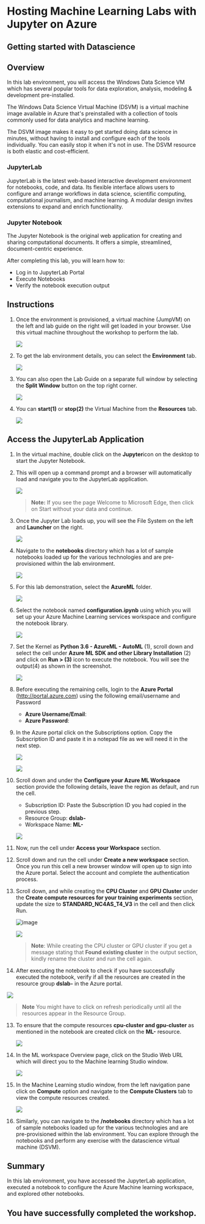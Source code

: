 # Hosting Machine Learning Labs with Jupyter on Azure

## Getting started with Datascience

## Overview

In this lab environment, you will access the Windows Data Science VM which has several popular tools for data exploration, analysis, modeling & development pre-installed.

The Windows Data Science Virtual Machine (DSVM) is a virtual machine image available in Azure that's preinstalled with a collection of tools commonly used for data analytics and machine learning.

The DSVM image makes it easy to get started doing data science in minutes, without having to install and configure each of the tools individually. You can easily stop it when it's not in use. The DSVM resource is both elastic and cost-efficient.

### JupyterLab
JupyterLab is the latest web-based interactive development environment for notebooks, code, and data. Its flexible interface allows users to configure and arrange workflows in data science, scientific computing, computational journalism, and machine learning. A modular design invites extensions to expand and enrich functionality.

### Jupyter Notebook
The Jupyter Notebook is the original web application for creating and sharing computational documents. It offers a simple, streamlined, document-centric experience.

After completing this lab, you will learn how to:

- Log in to JupyterLab Portal
- Execute Notebooks
- Verify the notebook execution output

## Instructions

1. Once the environment is provisioned, a virtual machine (JumpVM) on the left and lab guide on the right will get loaded in your browser. Use this virtual machine throughout the workshop to perform the lab.

   ![](../images/gp1.1.png)

2. To get the lab environment details, you can select the **Environment** tab.
   
   ![](../images/gp2.png)

3. You can also open the Lab Guide on a separate full window by selecting the **Split Window** button on the top right corner.
   
   ![](../images/gp3.png)
 
4. You can **start(1)** or **stop(2)** the Virtual Machine from the **Resources** tab.

   ![](../images/gp4.png)
   
## Access the JupyterLab Application

1. In the virtual machine, double click on the **Jupyter**icon on the desktop to start the Jupyter Notebook.

2. This will open up a command prompt and a browser will automatically load and navigate you to the JupyterLab application.

   ![](../images/jupyteronvm.png)

   >**Note:** If you see the page Welcome to Microsoft Edge, then click on Start without your data and continue. 
   
4. Once the Jupyter Lab loads up, you will see the File System on the left and **Launcher** on the right. 

   ![](../images/jupyterlab-browser.png)
   
5. Navigate to the **notebooks** directory which has a lot of sample notebooks loaded up for the various technologies and are pre-provisioned within the lab environment.

   ![](../images/notebooks.png)
   
6. For this lab demonstration, select the **AzureML** folder.

   ![](../images/AzureMLfolder.png)

7. Select the notebook named **configuration.ipynb** using which you will set up your Azure Machine Learning services workspace and configure the notebook library.

   ![](../images/gp5.png)

8. Set the Kernel as **Python 3.6 - AzureML - AutoML** (1), scroll down and select the cell under **Azure ML SDK and other Library Installation** (2) and click on **Run > (3)** icon to execute the notebook. You will see the output(4) as shown in the screenshot.

   ![](../images/gp6.png)
   
9. Before executing the remaining cells, login to the **Azure Portal** (<http://portal.azure.com>) using the following email/username and Password 

   * **Azure Username/Email**:  <inject key="AzureAdUserEmail"></inject> 
   * **Azure Password**:  <inject key="AzureAdUserPassword"></inject>

10. In the Azure portal click on the Subscriptions option. Copy the Subscription ID and paste it in a notepad file as we will need it in the next step.

    ![](../images/gp7.png)

    ![](../images/gp8.png)

11. Scroll down and under the **Configure your Azure ML Workspace** section provide the following details, leave the region as default, and run the cell.

    - Subscription ID: Paste the Subscription ID you had copied in the previous step.
    - Resource Group: **dslab-<inject key="DeploymentID"></inject>**
    - Workspace Name: **ML-<inject key="DeploymentID"></inject>**

     ![](../images/gp9.png)
    
12. Now, run the cell under **Access your Workspace** section.

13. Scroll down and run the cell under **Create a new workspace** section. Once you run this cell a new browser window will open up to sign into the Azure portal. Select the **<inject key="AzureAdUserEmail"></inject>** account and complete the authentication process.

11. Scroll down, and while creating the **CPU Cluster** and **GPU Cluster** under the **Create compute resources for your training experiments** section, update the size to **STANDARD_NC4AS_T4_V3** in the cell and then click Run.

    ![image](https://github.com/user-attachments/assets/ed3d7b2e-b880-41ab-a83e-71bf5eeacceb)

    ![](../images/gpu.png)

     >**Note**: While creating the CPU cluster or GPU cluster if you get a message stating that **Found existing cluster** in the output section, kindly rename the cluster and run the cell again.

12. After executing the notebook to check if you have successfully executed the notebook, verify if all the resources are created in the resource group **dslab-<inject key="DeploymentID"></inject>** in the Azure portal.

   ![](../images/gp10.png)
    
   >**Note** You might have to click on refresh periodically until all the resources appear in the Resource Group.

13. To ensure that the compute resources **cpu-cluster and gpu-cluster** as mentioned in the notebook are created click on the  **ML-<inject key="DeploymentID"></inject>** resource.

    ![](../images/gp11.png)

14. In the ML workspace Overview page, click on the Studio Web URL which will direct you to the Machine learning Studio window.

    ![](../images/gp12.png)

15. In the Machine Learning studio window, from the left navigation pane click on **Compute** option and navigate to the **Compute Clusters** tab to view the compute resources created.

    ![](../images/compute.png)

16. Similarly, you can navigate to the **/notebooks** directory which has a lot of sample notebooks loaded up for the various technologies and are pre-provisioned within the lab environment. You can explore through the notebooks and perform any exercise with the datascience virtual machine (DSVM).
   
 ## Summary
 
 In this lab environment, you have accessed the JupyterLab application, executed a notebook to configure the Azure Machine learning workspace, and explored other notebooks.

## You have successfully completed the workshop.
   

